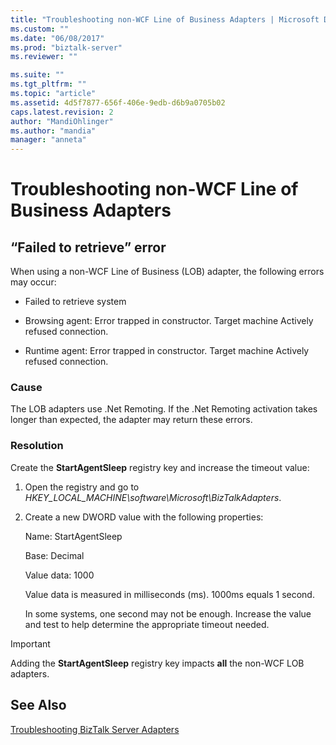 ```yaml
---
title: "Troubleshooting non-WCF Line of Business Adapters | Microsoft Docs"
ms.custom: ""
ms.date: "06/08/2017"
ms.prod: "biztalk-server"
ms.reviewer: ""

ms.suite: ""
ms.tgt_pltfrm: ""
ms.topic: "article"
ms.assetid: 4d5f7877-656f-406e-9edb-d6b9a0705b02
caps.latest.revision: 2
author: "MandiOhlinger"
ms.author: "mandia"
manager: "anneta"
---
```

# Troubleshooting non-WCF Line of Business Adapters
## “Failed to retrieve” error  
 When using a non-WCF Line of Business (LOB) adapter, the following errors may occur:  
  
-   Failed to retrieve system  
  
-   Browsing agent: Error trapped in constructor. Target machine Actively refused connection.  
  
-   Runtime agent: Error trapped in constructor. Target machine Actively refused connection.  
  
### Cause  
 The LOB adapters use .Net Remoting. If the .Net Remoting activation takes longer than expected, the adapter may return these errors.  
  
### Resolution  
 Create the **StartAgentSleep** registry key and increase the timeout value:  
  
1. Open the registry and go to *HKEY_LOCAL_MACHINE\software\Microsoft\BizTalkAdapters*.  
  
2. Create a new DWORD value with the following properties:  
  
    Name: StartAgentSleep  
  
    Base: Decimal  
  
    Value data: 1000  
  
   Value data is measured in milliseconds (ms). 1000ms equals 1 second.  
  
   In some systems, one second may not be enough. Increase the value and test to help determine the appropriate timeout needed.  
  
> [!IMPORTANT]
>  Adding the **StartAgentSleep** registry key impacts **all** the non-WCF LOB adapters.  
  
## See Also  
 [Troubleshooting BizTalk Server Adapters](../core/troubleshooting-biztalk-server-adapters.md)